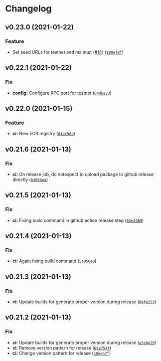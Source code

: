 # Changelog

<!--next-version-placeholder-->

## v0.23.0 (2021-01-22)
### Feature
* Set seed URLs for testnet and mainnet ([#14](https://github.com/electric-cash/electric-cash/issues/14)) ([`180ef8f`](https://github.com/electric-cash/electric-cash/commit/180ef8f2ea2a59f8005e147b98934196637081d5))

## v0.22.1 (2021-01-22)
### Fix
* **config:** Configure RPC port for testnet ([`04dbe23`](https://github.com/electric-cash/electric-cash/commit/04dbe2312b72a6d61dd201e9fd28c663ada0c240))

## v0.22.0 (2021-01-15)
### Feature
* **ci:** New ECR registry ([`d1ac58d`](https://github.com/electric-cash/electric-cash/commit/d1ac58d6f7208ca3dd7b7e0f6a8e6fdbcdf61bab))

## v0.21.6 (2021-01-13)
### Fix
* **ci:** On release job, do notexpect to upload package to github release directly ([`b3868ea`](https://github.com/electric-cash/electric-cash/commit/b3868eacc268195627b046e3ca93ee926f89207a))

## v0.21.5 (2021-01-13)
### Fix
* **ci:** Fixing build command in github action release step ([`83e4969`](https://github.com/electric-cash/electric-cash/commit/83e49695a72eb76c3a9892bdfe4febca75f69a25))

## v0.21.4 (2021-01-13)
### Fix
* **ci:** Again fixing build command ([`5a050e0`](https://github.com/electric-cash/electric-cash/commit/5a050e0da2315c49d1ae7a34637124d23d47465b))

## v0.21.3 (2021-01-13)
### Fix
* **ci:** Update builds for generate proper version during release ([`d9fe253`](https://github.com/electric-cash/electric-cash/commit/d9fe2533184f60b3895f6e3117652aed0425abac))

## v0.21.2 (2021-01-13)
### Fix
* **ci:** Update builds for generate proper version during release ([`a3c6e29`](https://github.com/electric-cash/electric-cash/commit/a3c6e290b8261d295feebfe561590bf1cab4bedd))
* **ci:** Remove version pattern for release ([`69e754f`](https://github.com/electric-cash/electric-cash/commit/69e754f523ff980e7d54fe4b0156b8a6b37c94fa))
* **ci:** Change version pattern for release ([`40eea7f`](https://github.com/electric-cash/electric-cash/commit/40eea7f26b83fab559e028e1233ea05ce6265bcc))

